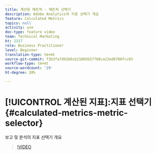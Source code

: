 ```yaml
---
title: 계산된 메트릭 - 메트릭 선택기
description: Adobe Analytics의 지표 선택기 개요
feature: Calculated Metrics
topics: null
activity: use
doc-type: feature video
team: Technical Marketing
kt: 2317
role: Business Practitioner
level: Beginner
translation-type: tm+mt
source-git-commit: f3b3fa7d91b0cb21005b57768ca23ed6700fcc03
workflow-type: tm+mt
source-wordcount: '29'
ht-degree: 20%

---
```



# [!UICONTROL 계산된 지표]:지표 선택기  {#calculated-metrics-metric-selector}

보고 및 분석의 지표 선택기 개요

>[!VIDEO](https://video.tv.adobe.com/v/25410/?quality=12)
